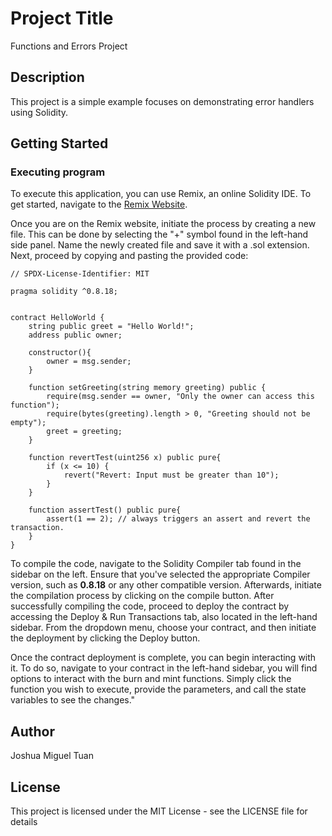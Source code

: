 # Project Title

Functions and Errors Project 

## Description

This project is a simple example focuses on demonstrating error handlers using Solidity.

## Getting Started

### Executing program

To execute this application, you can use Remix, an online Solidity IDE. To get started, navigate to the [Remix Website](https://remix.ethereum.org/).

Once you are on the Remix website, initiate the process by creating a new file. This can be done by selecting the "+" symbol found in the left-hand side panel. 
Name the newly created file and save it with a .sol extension. Next, proceed by copying and pasting the provided code:

```solidity
// SPDX-License-Identifier: MIT

pragma solidity ^0.8.18;


contract HelloWorld {
    string public greet = "Hello World!";
    address public owner; 

    constructor(){
        owner = msg.sender;
    }

    function setGreeting(string memory greeting) public {
        require(msg.sender == owner, "Only the owner can access this function");
        require(bytes(greeting).length > 0, "Greeting should not be empty");
        greet = greeting;
    }

    function revertTest(uint256 x) public pure{
        if (x <= 10) {
            revert("Revert: Input must be greater than 10");
        }
    }
    
    function assertTest() public pure{
        assert(1 == 2); // always triggers an assert and revert the transaction.
    }
}
```

To compile the code, navigate to the Solidity Compiler tab found in the sidebar on the left. Ensure that you've selected the appropriate Compiler version, such as **0.8.18** or any other compatible version. 
Afterwards, initiate the compilation process by clicking on the compile button. After successfully compiling the code, proceed to deploy the contract by accessing the Deploy & Run Transactions tab, also located in the left-hand sidebar. From the dropdown menu, choose your contract, and then initiate the deployment by clicking the Deploy button. 

Once the contract deployment is complete, you can begin interacting with it. To do so, navigate to your contract in the left-hand sidebar, you will find options to interact with the burn and mint functions. Simply click the function you wish to execute, provide the parameters, and call the state variables to see the changes."


## Author

Joshua Miguel Tuan

## License

This project is licensed under the MIT License - see the LICENSE file for details
